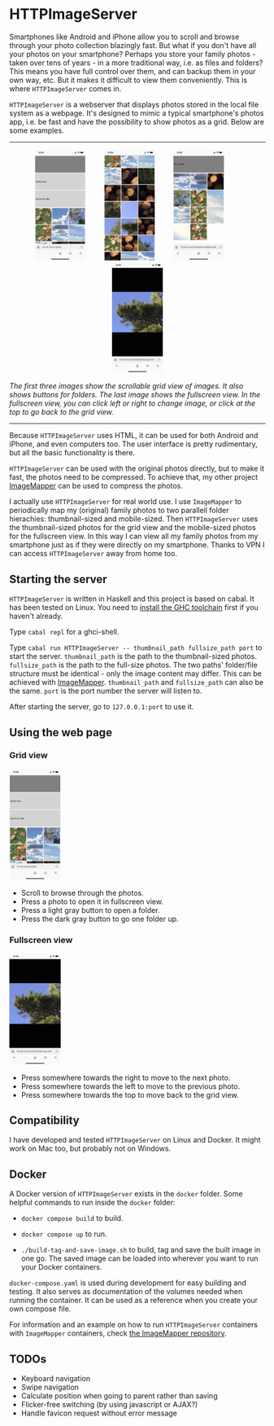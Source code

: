 
# HTTPImageServer

Smartphones like Android and iPhone allow you to scroll and browse through your photo collection blazingly fast. But what if you don't have all your photos on your smartphone? Perhaps you store your family photos - taken over tens of years - in a more traditional way, i.e. as files and folders? This means you have full control over them, and can backup them in your own way, etc. But it makes it difficult to view them conveniently. This is where `HTTPImageServer` comes in.

`HTTPImageServer` is a webserver that displays photos stored in the local file system as a webpage. It's designed to mimic a typical smartphone's photos app, i.e. be fast and have the possibility to show photos as a grid. Below are some examples.

---

<p align="center">
    <img src="readme/root_folder_top.jpeg" width="20%"/>
    &nbsp; &nbsp; &nbsp; &nbsp;
    <img src="readme/root_folder_mid.jpeg" width="20%"/>
    &nbsp; &nbsp; &nbsp; &nbsp;
    <img src="readme/sub_folder.jpeg" width="20%"/>
    &nbsp; &nbsp; &nbsp; &nbsp;
    <img src="readme/image_view.jpeg" width="20%"/>
</p>

*The first three images show the scrollable grid view of images. It also shows buttons for folders. The last image shows the fullscreen view. In the fullscreen view, you can click left or right to change image, or click at the top to go back to the grid view.*

---

Because `HTTPImageServer` uses HTML, it can be used for both Android and iPhone, and even computers too. The user interface is pretty rudimentary, but all the basic functionality is there.

`HTTPImageServer` can be used with the original photos directly, but to make it fast, the photos need to be compressed. To achieve that, my other project [ImageMapper](https://github.com/osklunds/ImageMapper) can be used to compress the photos.

I actually use `HTTPImageServer` for real world use. I use `ImageMapper` to periodically map my (original) family photos to two parallell folder hierachies: thumbnail-sized and mobile-sized. Then `HTTPImageServer` uses the thumbnail-sized photos for the grid view and the mobile-sized photos for the fullscreen view. In this way I can view all my family photos from my smartphone just as if they were directly on my smartphone. Thanks to VPN I can access `HTTPImageServer` away from home too.

## Starting the server

`HTTPImageServer` is written in Haskell and this project is based on cabal. It has been tested on Linux. You need to [install the GHC toolchain](https://www.haskell.org/ghcup/) first if you haven't already.

Type `cabal repl` for a ghci-shell.

Type `cabal run HTTPImageServer -- thumbnail_path fullsize_path port` to start the server. `thumbnail_path` is the path to the thumbnail-sized photos. `fullsize_path` is the path to the full-size photos. The two paths' folder/file structure must be identical - only the image content may differ. This can be achieved with [ImageMapper](https://github.com/osklunds/ImageMapper). `thumbnail_path` and `fullsize_path` can also be the same. `port` is the port number the server will listen to.

After starting the server, go to `127.0.0.1:port` to use it.

## Using the web page

### Grid view

<img src="readme/root_folder_top.jpeg" width="20%"/>

- Scroll to browse through the photos.
- Press a photo to open it in fullscreen view.
- Press a light gray button to open a folder.
- Press the dark gray button to go one folder up.

### Fullscreen view

<img src="readme/image_view.jpeg" width="20%"/>

- Press somewhere towards the right to move to the next photo.
- Press somewhere towards the left to move to the previous photo.
- Press somewhere towards the top to move back to the grid view.

## Compatibility

I have developed and tested `HTTPImageServer` on Linux and Docker. It might work on Mac too, but probably not on Windows.

## Docker

A Docker version of `HTTPImageServer` exists in the `docker` folder. Some helpful commands to run inside the `docker` folder:

- `docker compose build` to build.

- `docker compose up` to run.

- `./build-tag-and-save-image.sh` to build, tag and save the built image in one go. The saved image can be loaded into wherever you want to run your Docker containers.

`docker-compose.yaml` is used during development for easy building and testing. It also serves as documentation of the volumes needed when running the container. It can be used as a reference when you create your own compose file.

For information and an example on how to run `HTTPImageServer` containers with `ImageMapper` containers, check [the ImageMapper repository](https://github.com/osklunds/ImageMapper).

## TODOs

- Keyboard navigation
- Swipe navigation
- Calculate position when going to parent rather than saving
- Flicker-free switching (by using javascript or AJAX?)
- Handle favicon request without error message
